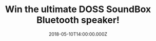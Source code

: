 ---
campaign-uuid: "c-23e27304-6a5f-4727-ad10-91b4c55db543"
type: "Competition"
category: "Gift"
date: "2018-05-10T14:00:00.000Z"
end-date: "2018-06-09T23:59:00.000Z"
disable-form: false
is_promoted: true
has_entry_page: true
title: "Win the ultimate DOSS SoundBox Bluetooth speaker!"
competition-description: "<p>In need to find the perfect speaker to make your party\
  \ stand out? We have the ONE for YOU! Here comes the ultimate and innovative DOSS\
  \ SoundBox Bluetooth speaker with Wireless Bluetooth, HD sound, Handsfree… and more\
  \ features to know!</p> \r\n<p>Click on the link below for a chance to win The DOSS\
  \ Soundbox speaker and enjoy an extraordinary audiovisual experience!</p>"
hero-header: "Win the ultimate DOSS SoundBox Bluetooth speaker!"
terms-confirmation: "N/A"
banner-img: "https://assets.expresslyapp.com/asset-0589d91b-35db-4b0c-bdba-d76cd0d3ed8b.jpg"
logo-left-href: "https://aaa.nme.com/"
logo-left-image: "https://assets.expresslyapp.com/asset-50e3e741-fb4e-4b4a-a1b3-6c63f945cf79.jpg"
logo-left-title: "nme aaa"
bg-image-hero: "https://assets.expresslyapp.com/asset-e6b8b0bb-41c8-4655-be7b-05ad5db43ae8.jpg"
bg-image-first: "https://assets.expresslyapp.com/asset-26e8b5b2-f4b5-4351-93bc-25dcdc60e9da.jpg"
bg-image-second: "https://assets.expresslyapp.com/asset-e8a82804-2dd3-4f85-a549-e2f2a1cd8d33.jpg"
section1-content: "Powerful, superior and unique are the three perfect words to describe\
  \ this new technological portable speaker! There are too many speakers in the market,\
  \ so hard for them to stand out but this one is totally a MUST!"
section2-content: "<p>Compatible with all Bluetooth-enabled devices, Superior sound\
  \ quality, Sensitive touch button with Laser Carving finish, Ultra-compact that\
  \ can easily be slipped everywhere, Rechargeable battery supply to a 12 hours continuous\
  \ play with high-quality that enrich your ears all the time & many more!</p>\r\n\
  <p>If you’re looking for amazing music and elegant control, complete the draw below\
  \ for a chance to win the brand new Doss SoundBox Bluetooth speaker and it could\
  \ be coming home with you!</p>\r\n<p>Good luck!</p>"
entry-title: "Win the ultimate DOSS SoundBox Bluetooth speaker!"
entry-content: "<p>Enter the draw to win the speakers your ears deserve, DOSS SoundBox\
  \ Bluetooth speaker! by completing the form below before 23:59 on 9th  June 2018.</p>"
has-winner: false
prize-description: "A Doss SoundBox Bluetooth speaker"
---
